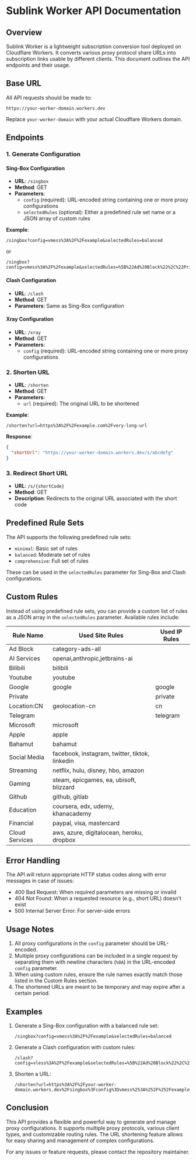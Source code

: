 # Sublink Worker API Documentation

## Overview

Sublink Worker is a lightweight subscription conversion tool deployed on Cloudflare Workers. It converts various proxy protocol share URLs into subscription links usable by different clients. This document outlines the API endpoints and their usage.

## Base URL

All API requests should be made to:

```
https://your-worker-domain.workers.dev
```

Replace `your-worker-domain` with your actual Cloudflare Workers domain.

## Endpoints

### 1. Generate Configuration

#### Sing-Box Configuration

- **URL**: `/singbox`
- **Method**: GET
- **Parameters**:
  - `config` (required): URL-encoded string containing one or more proxy configurations
  - `selectedRules` (optional): Either a predefined rule set name or a JSON array of custom rules

**Example**:
```
/singbox?config=vmess%3A%2F%2Fexample&selectedRules=balanced
```
or
```
/singbox?config=vmess%3A%2F%2Fexample&selectedRules=%5B%22Ad%20Block%22%2C%22Private%22%5D
```

#### Clash Configuration

- **URL**: `/clash`
- **Method**: GET
- **Parameters**: Same as Sing-Box configuration

#### Xray Configuration

- **URL**: `/xray`
- **Method**: GET
- **Parameters**:
  - `config` (required): URL-encoded string containing one or more proxy configurations

### 2. Shorten URL

- **URL**: `/shorten`
- **Method**: GET
- **Parameters**:
  - `url` (required): The original URL to be shortened

**Example**:
```
/shorten?url=https%3A%2F%2Fexample.com%2Fvery-long-url
```

**Response**:
```json
{
  "shortUrl": "https://your-worker-domain.workers.dev/s/abcdefg"
}
```

### 3. Redirect Short URL

- **URL**: `/s/{shortCode}`
- **Method**: GET
- **Description**: Redirects to the original URL associated with the short code

## Predefined Rule Sets

The API supports the following predefined rule sets:

- `minimal`: Basic set of rules
- `balanced`: Moderate set of rules
- `comprehensive`: Full set of rules

These can be used in the `selectedRules` parameter for Sing-Box and Clash configurations.

## Custom Rules

Instead of using predefined rule sets, you can provide a custom list of rules as a JSON array in the `selectedRules` parameter. Available rules include:

| Rule Name | Used Site Rules | Used IP Rules |
|---|---|---|
| Ad Block | category-ads-all |  |
| AI Services | openai,anthropic,jetbrains-ai |  |
| Bilibili | bilibili |  |
| Youtube | youtube |  |
| Google | google | google |
| Private |  | private |
| Location:CN | geolocation-cn | cn |
| Telegram |  | telegram |
| Microsoft | microsoft |  |
| Apple | apple |  |
| Bahamut | bahamut |  |
| Social Media | facebook, instagram, twitter, tiktok, linkedin |  |
| Streaming | netflix, hulu, disney, hbo, amazon |  |
| Gaming | steam, epicgames, ea, ubisoft, blizzard |  |
| Github | github, gitlab |  |
| Education | coursera, edx, udemy, khanacademy |  |
| Financial | paypal, visa, mastercard |  |
| Cloud Services | aws, azure, digitalocean, heroku, dropbox |  |

## Error Handling

The API will return appropriate HTTP status codes along with error messages in case of issues:

- 400 Bad Request: When required parameters are missing or invalid
- 404 Not Found: When a requested resource (e.g., short URL) doesn't exist
- 500 Internal Server Error: For server-side errors

## Usage Notes

1. All proxy configurations in the `config` parameter should be URL-encoded.
2. Multiple proxy configurations can be included in a single request by separating them with newline characters (`%0A`) in the URL-encoded `config` parameter.
3. When using custom rules, ensure the rule names exactly match those listed in the Custom Rules section.
4. The shortened URLs are meant to be temporary and may expire after a certain period.

## Examples

1. Generate a Sing-Box configuration with a balanced rule set:
   ```
   /singbox?config=vmess%3A%2F%2Fexample&selectedRules=balanced
   ```

2. Generate a Clash configuration with custom rules:
   ```
   /clash?config=vless%3A%2F%2Fexample&selectedRules=%5B%22Ad%20Block%22%2C%22Google%22%2C%22Streaming%22%5D
   ```

3. Shorten a URL:
   ```
   /shorten?url=https%3A%2F%2Fyour-worker-domain.workers.dev%2Fsingbox%3Fconfig%3Dvmess%253A%252F%252Fexample%26selectedRules%3Dbalanced
   ```

## Conclusion

This API provides a flexible and powerful way to generate and manage proxy configurations. It supports multiple proxy protocols, various client types, and customizable routing rules. The URL shortening feature allows for easy sharing and management of complex configurations.

For any issues or feature requests, please contact the repository maintainer.